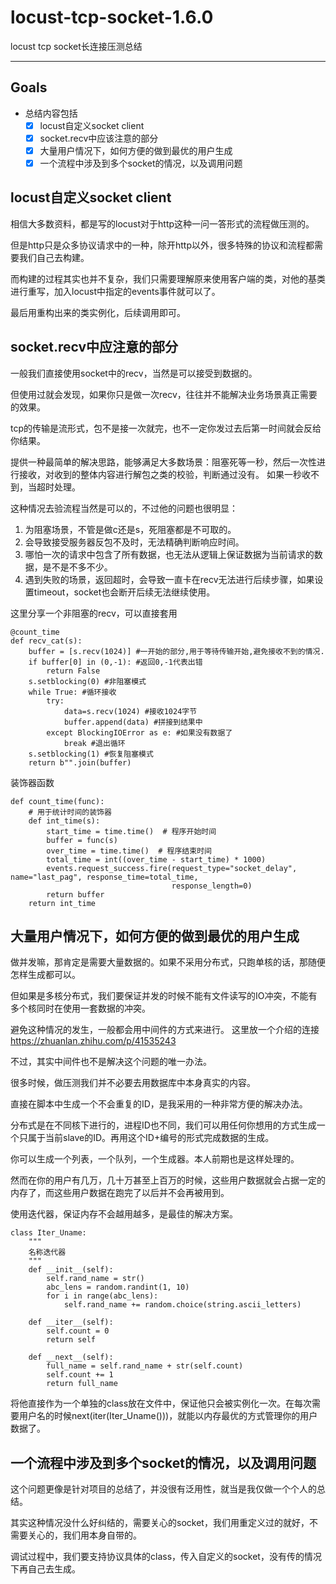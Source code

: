# locust-tcp-socket-1.6.0
locust tcp socket长连接压测总结

----------

## Goals

  - 总结内容包括
    - [x] locust自定义socket client
    - [x] socket.recv中应该注意的部分
    - [x] 大量用户情况下，如何方便的做到最优的用户生成
    - [x] 一个流程中涉及到多个socket的情况，以及调用问题
    
## locust自定义socket client

相信大多数资料，都是写的locust对于http这种一问一答形式的流程做压测的。

但是http只是众多协议请求中的一种，除开http以外，很多特殊的协议和流程都需要我们自己去构建。

而构建的过程其实也并不复杂，我们只需要理解原来使用客户端的类，对他的基类进行重写，加入locust中指定的events事件就可以了。

最后用重构出来的类实例化，后续调用即可。

## socket.recv中应注意的部分

一般我们直接使用socket中的recv，当然是可以接受到数据的。

但使用过就会发现，如果你只是做一次recv，往往并不能解决业务场景真正需要的效果。

tcp的传输是流形式，包不是接一次就完，也不一定你发过去后第一时间就会反给你结果。

提供一种最简单的解决思路，能够满足大多数场景：阻塞死等一秒，然后一次性进行接收，对收到的整体内容进行解包之类的校验，判断通过没有。
如果一秒收不到，当超时处理。

这种情况去验流程当然是可以的，不过他的问题也很明显：
1. 为阻塞场景，不管是做c还是s，死阻塞都是不可取的。
2. 会导致接受服务器反包不及时，无法精确判断响应时间。
3. 哪怕一次的请求中包含了所有数据，也无法从逻辑上保证数据为当前请求的数据，是不是不多不少。
4. 遇到失败的场景，返回超时，会导致一直卡在recv无法进行后续步骤，如果设置timeout，socket也会断开后续无法继续使用。

这里分享一个非阻塞的recv，可以直接套用
```
@count_time
def recv_cat(s):
    buffer = [s.recv(1024)] #一开始的部分,用于等待传输开始,避免接收不到的情况.
    if buffer[0] in (0,-1): #返回0,-1代表出错
        return False
    s.setblocking(0) #非阻塞模式
    while True: #循环接收
        try:
            data=s.recv(1024) #接收1024字节
            buffer.append(data) #拼接到结果中
        except BlockingIOError as e: #如果没有数据了
            break #退出循环
    s.setblocking(1) #恢复阻塞模式
    return b"".join(buffer)
```

装饰器函数
```
def count_time(func):
    # 用于统计时间的装饰器
    def int_time(s):
        start_time = time.time()  # 程序开始时间
        buffer = func(s)
        over_time = time.time()  # 程序结束时间
        total_time = int((over_time - start_time) * 1000)
        events.request_success.fire(request_type="socket_delay", name="last_pag", response_time=total_time,
                                    response_length=0)
        return buffer
    return int_time
```

## 大量用户情况下，如何方便的做到最优的用户生成

做并发嘛，那肯定是需要大量数据的。如果不采用分布式，只跑单核的话，那随便怎样生成都可以。

但如果是多核分布式，我们要保证并发的时候不能有文件读写的IO冲突，不能有多个核同时在使用一套数据的冲突。

避免这种情况的发生，一般都会用中间件的方式来进行。 这里放一个介绍的连接 https://zhuanlan.zhihu.com/p/41535243

不过，其实中间件也不是解决这个问题的唯一办法。

很多时候，做压测我们并不必要去用数据库中本身真实的内容。

直接在脚本中生成一个不会重复的ID，是我采用的一种非常方便的解决办法。

分布式是在不同核下进行的，进程ID也不同，我们可以用任何你想用的方式生成一个只属于当前slave的ID。再用这个ID+编号的形式完成数据的生成。

你可以生成一个列表，一个队列，一个生成器。本人前期也是这样处理的。

然而在你的用户有几万，几十万甚至上百万的时候，这些用户数据就会占据一定的内存了，而这些用户数据在跑完了以后并不会再被用到。

使用迭代器，保证内存不会越用越多，是最佳的解决方案。

```
class Iter_Uname:
    """
    名称迭代器
    """
    def __init__(self):
        self.rand_name = str()
        abc_lens = random.randint(1, 10)
        for i in range(abc_lens):
            self.rand_name += random.choice(string.ascii_letters)

    def __iter__(self):
        self.count = 0
        return self

    def __next__(self):
        full_name = self.rand_name + str(self.count)
        self.count += 1
        return full_name
```
将他直接作为一个单独的class放在文件中，保证他只会被实例化一次。在每次需要用户名的时候next(iter(Iter_Uname()))，就能以内存最优的方式管理你的用户数据了。

## 一个流程中涉及到多个socket的情况，以及调用问题

这个问题更像是针对项目的总结了，并没很有泛用性，就当是我仅做一个个人的总结。

其实这种情况没什么好纠结的，需要关心的socket，我们用重定义过的就好，不需要关心的，我们用本身自带的。

调试过程中，我们要支持协议具体的class，传入自定义的socket，没有传的情况下再自己去生成。
